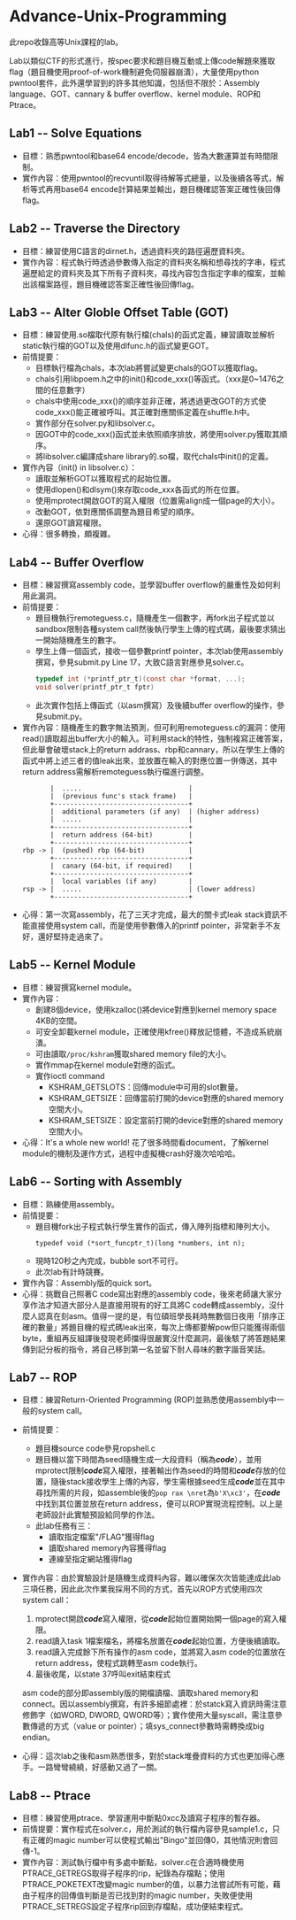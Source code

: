 # Advance-Unix-Programming
此repo收錄高等Unix課程的lab。  

Lab以類似CTF的形式進行，按spec要求和題目機互動或上傳code解題來獲取flag（題目機使用proof-of-work機制避免伺服器崩潰），大量使用python pwntool套件，此外還學習到的許多其他知識，包括但不限於：Assembly language、GOT、cannary & buffer overflow、kernel module、ROP和Ptrace。


## Lab1 -- Solve Equations
- 目標：熟悉pwntool和base64 encode/decode，皆為大數運算並有時間限制。
- 實作內容：使用pwntool的recvuntil取得待解等式總量，以及後續各等式，解析等式再用base64 encode計算結果並輸出，題目機確認答案正確性後回傳flag。

## Lab2 -- Traverse the Directory
- 目標：練習使用C語言的dirnet.h，透過資料夾的路徑遍歷資料夾。
- 實作內容：程式執行時透過參數傳入指定的資料夾名稱和想尋找的字串，程式遍歷給定的資料夾及其下所有子資料夾，尋找內容包含指定字串的檔案，並輸出該檔案路徑，題目機確認答案正確性後回傳flag。

## Lab3 -- Alter Globle Offset Table (GOT)
- 目標：練習使用.so檔取代原有執行檔(chals)的函式定義，練習讀取並解析static執行檔的GOT以及使用dlfunc.h的函式變更GOT。
- 前情提要：
    - 目標執行檔為chals，本次lab將嘗試變更chals的GOT以獲取flag。
    - chals引用libpoem.h之中的init()和code_xxx()等函式。（xxx是0~1476之間的任意數字）
    - chals中使用code_xxx()的順序並非正確，將透過更改GOT的方式使code_xxx()能正確被呼叫。其正確對應關係定義在shuffle.h中。
    - 實作部分在solver.py和libsolver.c。
    - 因GOT中的code_xxx()函式並未依照順序排放，將使用solver.py獲取其順序。
    - 將libsolver.c編譯成share library的.so檔，取代chals中init()的定義。
- 實作內容（init() in libsolver.c）：
    - 讀取並解析GOT以獲取程式的起始位置。
    - 使用dlopen()和dlsym()來存取code_xxx各函式的所在位置。
    - 使用mprotect開啟GOT的寫入權限（位置需align成一個page的大小）。
    - 改動GOT，依對應關係調整為題目希望的順序。
    - 還原GOT讀寫權限。
- 心得：很多轉換，頗複雜。

## Lab4 -- Buffer Overflow
- 目標：練習撰寫assembly code，並學習buffer overflow的嚴重性及如何利用此漏洞。
- 前情提要：
    - 題目機執行remoteguess.c，隨機產生一個數字，再fork出子程式並以sandbox限制各種system call然後執行學生上傳的程式碼，最後要求猜出一開始隨機產生的數字。
    - 學生上傳一個函式，接收一個參數printf pointer，本次lab使用assembly撰寫，參見submit.py Line 17，大致C語言對應參見solver.c。
        ```c
        typedef int (*printf_ptr_t)(const char *format, ...);
        void solver(printf_ptr_t fptr)
        ```
    - 此次實作包括上傳函式（以asm撰寫）及後續buffer overflow的操作，參見submit.py。
- 實作內容：隨機產生的數字無法預測，但可利用remoteguess.c的漏洞：使用read()讀取超出buffer大小的輸入。可利用stack的特性，強制複寫正確答案，但此舉會破壞stack上的return addrass、rbp和cannary，所以在學生上傳的函式中將上述三者的值leak出來，並放置在輸入的對應位置一併傳送，其中return address需解析remoteguess執行檔進行調整。
    ```
           |  .....                           |
           |  (previous func's stack frame)   |
           +----------------------------------+
           |  additional parameters (if any)  | (higher address)
           |  .....                           |
           +----------------------------------+
           |  return address (64-bit)         |
           +----------------------------------+
    rbp -> |  (pushed) rbp (64-bit)           |
           +----------------------------------+
           |  canary (64-bit, if required)    |
           +----------------------------------+
           |  local variables (if any)        |
    rsp -> |  .....                           | (lower address)
           +----------------------------------+
    ```
- 心得：第一次寫assembly，花了三天才完成，最大的關卡式leak stack資訊不能直接使用system call，而是使用參數傳入的printf pointer，非常新手不友好，還好堅持走過來了。

## Lab5 -- Kernel Module
- 目標：練習撰寫kernel module。
- 實作內容：
    - 創建8個device，使用kzalloc()將device對應到kernel memory space 4KB的空間。
    - 可安全卸載kernel module，正確使用kfree()釋放記憶體，不造成系統崩潰。
    - 可由讀取```/proc/kshram```獲取shared memory file的大小。
    - 實作mmap在kernel module對應的函式。
    - 實作ioctl command
        - KSHRAM_GETSLOTS：回傳module中可用的slot數量。
        - KSHRAM_GETSIZE：回傳當前打開的device對應的shared memory空間大小。
        - KSHRAM_SETSIZE：設定當前打開的device對應的shared memory空間大小。
- 心得：It's a whole new world! 花了很多時間看document，了解kernel module的機制及運作方式，過程中虛擬機crash好幾次哈哈哈。

## Lab6 -- Sorting with Assembly
- 目標：熟練使用assembly。
- 前情提要：
    - 題目機fork出子程式執行學生實作的函式，傳入陣列指標和陣列大小。
        ```
        typedef void (*sort_funcptr_t)(long *numbers, int n);
        ```
    - 現時120秒之內完成，bubble sort不可行。
    - 此次lab有計時競賽。
- 實作內容：Assembly版的quick sort。
- 心得：挑戰自己照著C code寫出對應的assembly code，後來老師讓大家分享作法才知道大部分人是直接用現有的好工具將C code轉成assembly，沒什麼人認真在刻asm。值得一提的是，有位碩班學長耗時無數個日夜用「排序正確的數量」將題目機的程式碼leak出來，每次上傳都要解pow但只能獲得兩個byte，重組再反組譯後發現老師擋得很嚴實沒什麼漏洞，最後駭了將答題結果傳到記分板的指令，將自己移到第一名並留下耐人尋味的數字諧音笑話。

## Lab7 -- ROP
- 目標：練習Return-Oriented Programming (ROP)並熟悉使用assembly中一般的system call。
- 前情提要：
    - 題目機source code參見ropshell.c
    - 題目機以當下時間為seed隨機生成一大段資料（稱為***code***），並用mprotect限制***code***寫入權限，接著輸出作為seed的時間和***code***存放的位置，隨後stack接收學生上傳的內容，學生需根據seed生成***code***並在其中尋找所需的片段，如assemble後的```pop rax \nret```為```b'X\xc3'```，在***code***中找到其位置並放在return address，便可以ROP實現流程控制。以上是老師設計此實驗預設給同學的作法。
    - 此lab任務有三：
        - 讀取指定檔案"/FLAG"獲得flag
        - 讀取shared memory內容獲得flag
        - 連線至指定網站獲得flag
- 實作內容：由於實驗設計是隨機生成資料內容，難以確保次次皆能達成此lab三項任務，因此此次作業我採用不同的方式，首先以ROP方式使用四次system call：
    1. mprotect開啟***code***寫入權限，從***code***起始位置開始開一個page的寫入權限。
    2. read讀入task 1檔案檔名，將檔名放置在***code***起始位置，方便後續讀取。
    3. read讀入完成餘下所有操作的asm code，並將寫入asm code的位置放在return address，使程式跳轉至asm code執行。
    4. 最後收尾，以state 37呼叫exit結束程式
    
    asm code的部分即assembly版的開檔讀檔、讀取shared memory和connect。因以assembly撰寫，有許多細節處裡：於statck寫入資訊時需注意修飾字（如WORD, DWORD, QWORD等）；實作使用大量syscall，需注意參數傳遞的方式（value or pointer）；填sys_connect參數時需轉換成big endian。
- 心得：這次lab之後和asm熟悉很多，對於stack堆疊資料的方式也更加得心應手。一路彎彎繞繞，好感動又過了一關。

## Lab8 -- Ptrace
- 目標：練習使用ptrace、學習運用中斷點0xcc及讀寫子程序的暫存器。
- 前情提要：實作程式在solver.c，用於測試的執行檔內容參見sample1.c，只有正確的magic number可以使程式輸出"Bingo"並回傳0，其他情況則會回傳-1。
- 實作內容：測試執行檔中有多處中斷點，solver.c在合適時機使用PTRACE_GETREGS取得子程序的rip，紀錄為存檔點；使用PTRACE_POKETEXT改變magic number的值，以暴力法嘗試所有可能，藉由子程序的回傳值判斷是否已找到對的magic number，失敗便使用PTRACE_SETREGS設定子程序rip回到存檔點，成功便結束程式。

